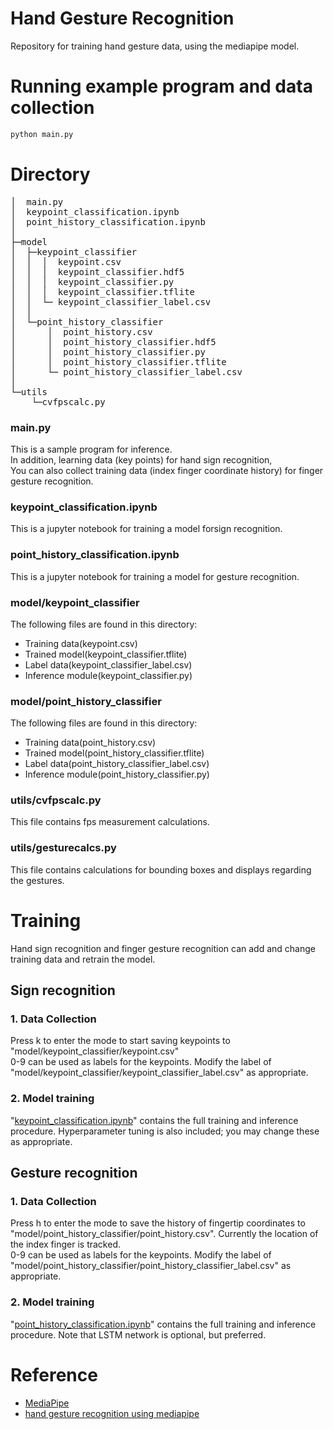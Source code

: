 # Hand Gesture Recognition
Repository for training hand gesture data, using the mediapipe model.<br> 

# Running example program and data collection
```bash
python main.py
```

# Directory
<pre>
│  main.py
│  keypoint_classification.ipynb
│  point_history_classification.ipynb
│  
├─model
│  ├─keypoint_classifier
│  │  │  keypoint.csv
│  │  │  keypoint_classifier.hdf5
│  │  │  keypoint_classifier.py
│  │  │  keypoint_classifier.tflite
│  │  └─ keypoint_classifier_label.csv
│  │          
│  └─point_history_classifier
│      │  point_history.csv
│      │  point_history_classifier.hdf5
│      │  point_history_classifier.py
│      │  point_history_classifier.tflite
│      └─ point_history_classifier_label.csv
│          
└─utils
    └─cvfpscalc.py
</pre>
### main.py
This is a sample program for inference.<br>
In addition, learning data (key points) for hand sign recognition,<br>
You can also collect training data (index finger coordinate history) for finger gesture recognition.

### keypoint_classification.ipynb
This is a jupyter notebook for training a model forsign recognition.

### point_history_classification.ipynb
This is a jupyter notebook for training a model for gesture recognition.

### model/keypoint_classifier
The following files are found in this directory:
* Training data(keypoint.csv)
* Trained model(keypoint_classifier.tflite)
* Label data(keypoint_classifier_label.csv)
* Inference module(keypoint_classifier.py)

### model/point_history_classifier
The following files are found in this directory:
* Training data(point_history.csv)
* Trained model(point_history_classifier.tflite)
* Label data(point_history_classifier_label.csv)
* Inference module(point_history_classifier.py)

### utils/cvfpscalc.py
This file contains fps measurement calculations.

### utils/gesturecalcs.py
This file contains calculations for bounding boxes and displays regarding the gestures. 

# Training
Hand sign recognition and finger gesture recognition can add and change training data and retrain the model.

## Sign recognition
### 1. Data Collection
Press k to enter the mode to start saving keypoints to  "model/keypoint_classifier/keypoint.csv"<br>
0-9 can be used as labels for the keypoints. Modify the label of "model/keypoint_classifier/keypoint_classifier_label.csv" as appropriate.

### 2. Model training
"[keypoint_classification.ipynb](keypoint_classification.ipynb)" contains the full training and inference procedure. Hyperparameter tuning is also included; you may change these as appropriate. <br>

## Gesture recognition 
### 1. Data Collection
Press h to enter the mode to save the history of fingertip coordinates to "model/point_history_classifier/point_history.csv". Currently the location of the index finger is tracked.<br>
0-9 can be used as labels for the keypoints. Modify the label of "model/point_history_classifier/point_history_classifier_label.csv" as appropriate.<br>


### 2. Model training
"[point_history_classification.ipynb](point_history_classification.ipynb)" contains the full training and inference procedure. Note that LSTM network is optional, but preferred.




# Reference
* [MediaPipe](https://mediapipe.dev/)
* [hand gesture recognition using mediapipe](https://towardsdatascience.com/control-dji-tello-drone-with-hand-gestures-b76bd1d4644f)


